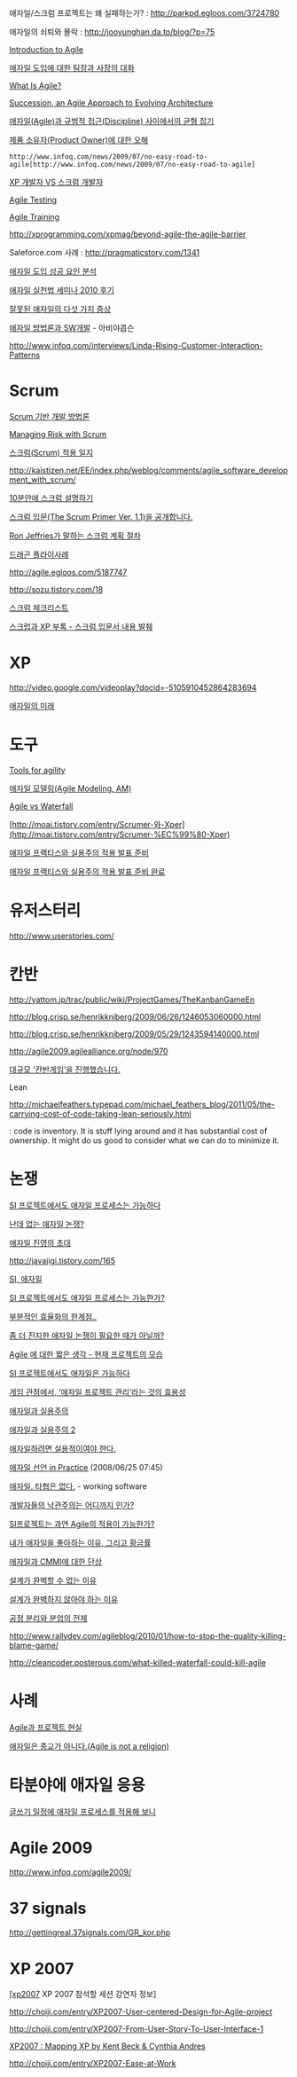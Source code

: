 애자일/스크럼 프로젝트는 왜 실패하는가? :
<http://parkpd.egloos.com/3724780>

애자일의 쇠퇴와 몰락 : <http://jooyunghan.da.to/blog/?p=75>

[Introduction to Agile](http://pragmaticstory.com/1392)

[애자일 도입에 대한 팀장과 사장의 대화](http://agile.egloos.com/4790896?89a004e0)

[What Is Agile?](http://www.objectmentor.com/omSolutions/agile_what.html)

[Succession, an Agile Approach to Evolving Architecture](http://www.infoq.com/news/2009/02/Succession-Agile-Architecture)

[애자일(Agile)과 규범적 접근(Discipline) 사이에서의 균형
잡기](http://younghoe.info/58)

[제품 소유자(Product Owner)에 대한
오해](http://agile.egloos.com/5092570)

    http://www.infoq.com/news/2009/07/no-easy-road-to-agile[http://www.infoq.com/news/2009/07/no-easy-road-to-agile]

[XP 개발자 VS 스크럼 개발자](http://pragmaticstory.com/1088)

[Agile Testing](http://www.youtube.com/watch?v=bqrOnIECCSg)

[Agile
Training](http://now.eloqua.com/es.asp?s=1092&e=8784&elq=f474068bf6a145e487e8b8c3a36bfed4)

<http://xprogramming.com/xpmag/beyond-agile-the-agile-barrier>

Saleforce.com 사례 : <http://pragmaticstory.com/1341>

[애자일 도입 성공 요인 분석](http://agile.egloos.com/5299932)

[애자일 실천법 세미나 2010 후기](http://parkpd.egloos.com/3241701)

[잘못된 애자일의 다섯 가지 증상](http://angel927.tistory.com/88)

[애자일 방법론과
SW개발](http://www.dt.co.kr/contents.html?article_no=2007021602012369631001) -
아비야콥슨

<http://www.infoq.com/interviews/Linda-Rising-Customer-Interaction-Patterns>

# Scrum

[Scrum 기반 개발
방법론](http://bcho.tistory.com/entry/Scrum-%EA%B8%B0%EB%B0%98-%EA%B0%9C%EB%B0%9C-%EB%B0%A9%EB%B2%95%EB%A1%A0)

[Managing Risk with
Scrum](http://www.infoq.com/news/2008/07/managing-risk-with-scrum)

[스크럼(Scrum) 적용 일지](http://younghoe.info/765)

<http://kaistizen.net/EE/index.php/weblog/comments/agile_software_development_with_scrum/>

[10분안에 스크럼 설명하기](http://moai.tistory.com/785)

[스크럼 입문(The Scrum Primer Ver. 1.1)을
공개합니다.](http://blog.insightbook.co.kr/137)

[Ron Jeffries가 말하는 스크럼 계획 절차](http://younghoe.info/1079)

[드래곤 플라이사례](http://loger1000.springnote.com/pages/4743409)

<http://agile.egloos.com/5187747>

<http://sozu.tistory.com/18>

[스크럼 체크리스트](http://pragmaticstory.com/1335)

[스크럽과 XP 부록 - 스크럼 입문서 내용
발췌](http://chanwook.tistory.com/848)

# XP

<http://video.google.com/videoplay?docid=-5105910452864283694>

[애자일의 미래](http://agileconsulting.co.kr/FutureOfAgile.pdf)

# 도구

[Tools for
agility](http://www.microsoft.com/downloads/details.aspx?FamilyId=AE7E07E8-0872-47C4-B1E7-2C1DE7FACF96&displaylang=en)

[애자일 모델링(Agile Modeling,
AM)](http://www.ibm.com/developerworks/kr/library/co-tipam.html)

[Agile vs Waterfall](http://moai.tistory.com/794)

[http://moai.tistory.com/entry/Scrumer-와-Xper](http://moai.tistory.com/entry/Scrumer-%EC%99%80-Xper)

[애자일 프랙티스와 실용주의 적용 발표 준비](http://younghoe.info/1104)

[애자일 프랙티스와 실용주의 적용 발표 준비
완료](http://younghoe.info/attachment/cfile2.uf@1460720B49A6B76370F83F.pdf)

# 유저스터리

<http://www.userstories.com/>

# 칸반

<http://yattom.jp/trac/public/wiki/ProjectGames/TheKanbanGameEn>

<http://blog.crisp.se/henrikkniberg/2009/06/26/1246053060000.html>

<http://blog.crisp.se/henrikkniberg/2009/05/29/1243594140000.html>

<http://agile2009.agilealliance.org/node/970>

[대규모 '칸반게임’을 진행했습니다.](http://pragmaticstory.com/1404)

Lean

<http://michaelfeathers.typepad.com/michael_feathers_blog/2011/05/the-carrying-cost-of-code-taking-lean-seriously.html>

: code is inventory. It is stuff lying around and it has substantial
cost of ownership. It might do us good to consider what we can do to
minimize it.

# 논쟁

[SI 프로젝트에서도 애자일 프로세스는 가능하다](http://younghoe.info/844)

[난데 없는 애자일 논쟁?](http://younghoe.info/846)

[애자일 진영의 초대](http://younghoe.info/845)

<http://javajigi.tistory.com/165>

[SI, 애자일](http://blog.gloridea.net/1165540546)

[SI 프로젝트에서도 애자일 프로세스는
가능한가?](http://javajigi.tistory.com/164)

[부분적인 효율화의 한계점..](http://javajigi.tistory.com/168)

[좀 더 진지한 애자일 논쟁이 필요한 때가
아닐까?](http://javajigi.tistory.com/167)

[Agile 에 대한 짧은 생각 - 현재 프로젝트의
모습](http://blog.naver.com/cccnam5158/80052961793)

[SI 프로젝트에서도 애자일은
가능하다](http://groups.google.com/group/xper/browse_frm/thread/e8aaccfd27bd5381#)

[게임 관점에서, ‘애자일 프로젝트 관리’라는 것의
효용성](http://www.talk-with-hani.com/archives/812)

[애자일과 실용주의](http://toby.epril.com/?p=390)

[애자일과 실용주의 2](http://javajigi.tistory.com/169)

[애자일하려면 실용적이여야 한다.](http://cbiscuit.info/126)

[애자일 선언 in Practice](http://younghoe.info/855) (2008/06/25 07:45)

[애자일. 타협은 없다.](http://toby.epril.com/?p=396) - working software

[개발자들의 낙관주의는 어디까지
인가?](http://neonebula.egloos.com/1946855)

[SI프로젝트는 과연 Agile의 적용이
가능한가?](http://neonebula.egloos.com/1939950)

[내가 애자일을 좋아하는 이유, 그리고
황금률](http://www.talk-with-hani.com/archives/853)

[애자일과 CMMI에 대한 단상](http://www.talk-with-hani.com/archives/893)

[설계가 완벽할 수 없는 이유](http://neonebula.egloos.com/2220910)

[설계가 완벽하지 않아야 하는 이유](http://alankang.tistory.com/208)

[공정 분리와 분업의 전제](http://younghoe.info/1084)

<http://www.rallydev.com/agileblog/2010/01/how-to-stop-the-quality-killing-blame-game/>

<http://cleancoder.posterous.com/what-killed-waterfall-could-kill-agile>

# 사례

[Agile과 프로젝트 현실](http://neonebula.egloos.com/2336864)

[애자일은 종교가 아니다.(Agile is not a religion)](http://moai.tistory.com/entry/%EC%95%A0%EC%9E%90%EC%9D%BC%EC%9D%80-%EC%A2%85%EA%B5%90%EA%B0%80-%EC%95%84%EB%8B%88%EB%8B%A4Agile-is-not-a-religion)

# 타분야에 애자일 응용

[글쓰기 일정에 애자일 프로세스를 적용해 보니](http://mckdh.net/353)

# Agile 2009

<http://www.infoq.com/agile2009/>

# 37 signals

<http://gettingreal.37signals.com/GR_kor.php>

# XP 2007

[\[xp2007](http://neonebula.egloos.com/1259077) XP 2007 참석할 세션
강연자 정보\]

<http://choiji.com/entry/XP2007-User-centered-Design-for-Agile-project>

<http://choiji.com/entry/XP2007-From-User-Story-To-User-Interface-1>

[XP2007 : Mapping XP by Kent Beck & Cynthia Andres](http://choiji.com/309)

<http://choiji.com/entry/XP2007-Ease-at-Work>
